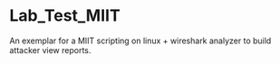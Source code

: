 # Lab_Test_MIIT
An exemplar for a MIIT scripting on linux + wireshark analyzer to build attacker view reports.




